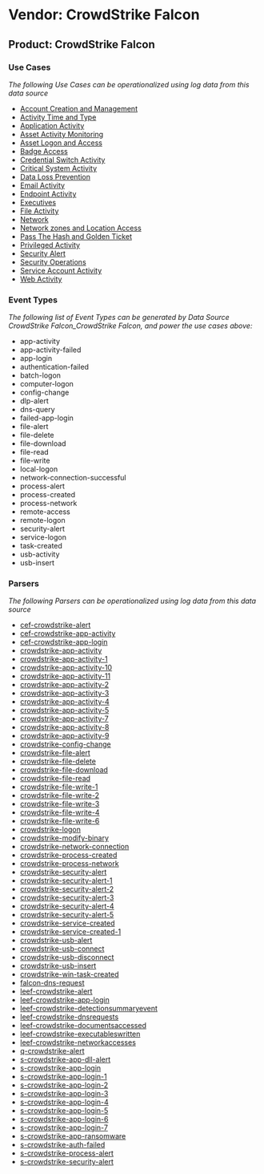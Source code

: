 Vendor: CrowdStrike Falcon
==========================
Product: CrowdStrike Falcon
---------------------------

### Use Cases

_The following Use Cases can be operationalized using log data from this data source_

* [Account Creation and Management](../UseCases/usecase_account_creation_and_management.md)
* [Activity Time  and Type](../UseCases/usecase_activity_time__and_type.md)
* [Application Activity](../UseCases/usecase_application_activity.md)
* [Asset Activity Monitoring](../UseCases/usecase_asset_activity_monitoring.md)
* [Asset Logon and Access](../UseCases/usecase_asset_logon_and_access.md)
* [Badge Access](../UseCases/usecase_badge_access.md)
* [Credential Switch Activity](../UseCases/usecase_credential_switch_activity.md)
* [Critical System Activity](../UseCases/usecase_critical_system_activity.md)
* [Data Loss Prevention](../UseCases/usecase_data_loss_prevention.md)
* [Email Activity](../UseCases/usecase_email_activity.md)
* [Endpoint Activity](../UseCases/usecase_endpoint_activity.md)
* [Executives](../UseCases/usecase_executives.md)
* [File Activity](../UseCases/usecase_file_activity.md)
* [Network](../UseCases/usecase_network.md)
* [Network zones and Location Access](../UseCases/usecase_network_zones_and_location_access.md)
* [Pass The Hash and Golden Ticket](../UseCases/usecase_pass_the_hash_and_golden_ticket.md)
* [Privileged Activity](../UseCases/usecase_privileged_activity.md)
* [Security Alert](../UseCases/usecase_security_alert.md)
* [Security Operations](../UseCases/usecase_security_operations.md)
* [Service Account Activity](../UseCases/usecase_service_account_activity.md)
* [Web Activity](../UseCases/usecase_web_activity.md)


### Event Types

_The following list of Event Types can be generated by Data Source CrowdStrike Falcon_CrowdStrike Falcon, and power the use cases above:_

- app-activity
- app-activity-failed
- app-login
- authentication-failed
- batch-logon
- computer-logon
- config-change
- dlp-alert
- dns-query
- failed-app-login
- file-alert
- file-delete
- file-download
- file-read
- file-write
- local-logon
- network-connection-successful
- process-alert
- process-created
- process-network
- remote-access
- remote-logon
- security-alert
- service-logon
- task-created
- usb-activity
- usb-insert


### Parsers

_The following Parsers can be operationalized using log data from this data source_

* [cef-crowdstrike-alert](../Parsers/parserContent_cef-crowdstrike-alert.md)
* [cef-crowdstrike-app-activity](../Parsers/parserContent_cef-crowdstrike-app-activity.md)
* [cef-crowdstrike-app-login](../Parsers/parserContent_cef-crowdstrike-app-login.md)
* [crowdstrike-app-activity](../Parsers/parserContent_crowdstrike-app-activity.md)
* [crowdstrike-app-activity-1](../Parsers/parserContent_crowdstrike-app-activity-1.md)
* [crowdstrike-app-activity-10](../Parsers/parserContent_crowdstrike-app-activity-10.md)
* [crowdstrike-app-activity-11](../Parsers/parserContent_crowdstrike-app-activity-11.md)
* [crowdstrike-app-activity-2](../Parsers/parserContent_crowdstrike-app-activity-2.md)
* [crowdstrike-app-activity-3](../Parsers/parserContent_crowdstrike-app-activity-3.md)
* [crowdstrike-app-activity-4](../Parsers/parserContent_crowdstrike-app-activity-4.md)
* [crowdstrike-app-activity-5](../Parsers/parserContent_crowdstrike-app-activity-5.md)
* [crowdstrike-app-activity-7](../Parsers/parserContent_crowdstrike-app-activity-7.md)
* [crowdstrike-app-activity-8](../Parsers/parserContent_crowdstrike-app-activity-8.md)
* [crowdstrike-app-activity-9](../Parsers/parserContent_crowdstrike-app-activity-9.md)
* [crowdstrike-config-change](../Parsers/parserContent_crowdstrike-config-change.md)
* [crowdstrike-file-alert](../Parsers/parserContent_crowdstrike-file-alert.md)
* [crowdstrike-file-delete](../Parsers/parserContent_crowdstrike-file-delete.md)
* [crowdstrike-file-download](../Parsers/parserContent_crowdstrike-file-download.md)
* [crowdstrike-file-read](../Parsers/parserContent_crowdstrike-file-read.md)
* [crowdstrike-file-write-1](../Parsers/parserContent_crowdstrike-file-write-1.md)
* [crowdstrike-file-write-2](../Parsers/parserContent_crowdstrike-file-write-2.md)
* [crowdstrike-file-write-3](../Parsers/parserContent_crowdstrike-file-write-3.md)
* [crowdstrike-file-write-4](../Parsers/parserContent_crowdstrike-file-write-4.md)
* [crowdstrike-file-write-6](../Parsers/parserContent_crowdstrike-file-write-6.md)
* [crowdstrike-logon](../Parsers/parserContent_crowdstrike-logon.md)
* [crowdstrike-modify-binary](../Parsers/parserContent_crowdstrike-modify-binary.md)
* [crowdstrike-network-connection](../Parsers/parserContent_crowdstrike-network-connection.md)
* [crowdstrike-process-created](../Parsers/parserContent_crowdstrike-process-created.md)
* [crowdstrike-process-network](../Parsers/parserContent_crowdstrike-process-network.md)
* [crowdstrike-security-alert](../Parsers/parserContent_crowdstrike-security-alert.md)
* [crowdstrike-security-alert-1](../Parsers/parserContent_crowdstrike-security-alert-1.md)
* [crowdstrike-security-alert-2](../Parsers/parserContent_crowdstrike-security-alert-2.md)
* [crowdstrike-security-alert-3](../Parsers/parserContent_crowdstrike-security-alert-3.md)
* [crowdstrike-security-alert-4](../Parsers/parserContent_crowdstrike-security-alert-4.md)
* [crowdstrike-security-alert-5](../Parsers/parserContent_crowdstrike-security-alert-5.md)
* [crowdstrike-service-created](../Parsers/parserContent_crowdstrike-service-created.md)
* [crowdstrike-service-created-1](../Parsers/parserContent_crowdstrike-service-created-1.md)
* [crowdstrike-usb-alert](../Parsers/parserContent_crowdstrike-usb-alert.md)
* [crowdstrike-usb-connect](../Parsers/parserContent_crowdstrike-usb-connect.md)
* [crowdstrike-usb-disconnect](../Parsers/parserContent_crowdstrike-usb-disconnect.md)
* [crowdstrike-usb-insert](../Parsers/parserContent_crowdstrike-usb-insert.md)
* [crowdstrike-win-task-created](../Parsers/parserContent_crowdstrike-win-task-created.md)
* [falcon-dns-request](../Parsers/parserContent_falcon-dns-request.md)
* [leef-crowdstrike-alert](../Parsers/parserContent_leef-crowdstrike-alert.md)
* [leef-crowdstrike-app-login](../Parsers/parserContent_leef-crowdstrike-app-login.md)
* [leef-crowdstrike-detectionsummaryevent](../Parsers/parserContent_leef-crowdstrike-detectionsummaryevent.md)
* [leef-crowdstrike-dnsrequests](../Parsers/parserContent_leef-crowdstrike-dnsrequests.md)
* [leef-crowdstrike-documentsaccessed](../Parsers/parserContent_leef-crowdstrike-documentsaccessed.md)
* [leef-crowdstrike-executableswritten](../Parsers/parserContent_leef-crowdstrike-executableswritten.md)
* [leef-crowdstrike-networkaccesses](../Parsers/parserContent_leef-crowdstrike-networkaccesses.md)
* [q-crowdstrike-alert](../Parsers/parserContent_q-crowdstrike-alert.md)
* [s-crowdstrike-app-dll-alert](../Parsers/parserContent_s-crowdstrike-app-dll-alert.md)
* [s-crowdstrike-app-login](../Parsers/parserContent_s-crowdstrike-app-login.md)
* [s-crowdstrike-app-login-1](../Parsers/parserContent_s-crowdstrike-app-login-1.md)
* [s-crowdstrike-app-login-2](../Parsers/parserContent_s-crowdstrike-app-login-2.md)
* [s-crowdstrike-app-login-3](../Parsers/parserContent_s-crowdstrike-app-login-3.md)
* [s-crowdstrike-app-login-4](../Parsers/parserContent_s-crowdstrike-app-login-4.md)
* [s-crowdstrike-app-login-5](../Parsers/parserContent_s-crowdstrike-app-login-5.md)
* [s-crowdstrike-app-login-6](../Parsers/parserContent_s-crowdstrike-app-login-6.md)
* [s-crowdstrike-app-login-7](../Parsers/parserContent_s-crowdstrike-app-login-7.md)
* [s-crowdstrike-app-ransomware](../Parsers/parserContent_s-crowdstrike-app-ransomware.md)
* [s-crowdstrike-auth-failed](../Parsers/parserContent_s-crowdstrike-auth-failed.md)
* [s-crowdstrike-process-alert](../Parsers/parserContent_s-crowdstrike-process-alert.md)
* [s-crowdstrike-security-alert](../Parsers/parserContent_s-crowdstrike-security-alert.md)

